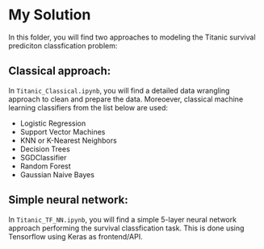 # My Solution

In this folder, you will find two approaches to modeling the Titanic survival prediciton classfication problem:

## Classical approach: 

In `Titanic_Classical.ipynb`, you will find a detailed data wrangling approach to clean and prepare the data. Moreoever, classical machine learning classifiers from the list below are used:

- Logistic Regression
- Support Vector Machines
- KNN or K-Nearest Neighbors
- Decision Trees
- SGDClassifier
- Random Forest
- Gaussian Naive Bayes


## Simple neural network:

In `Titanic_TF_NN.ipynb`, you will find a simple 5-layer neural network approach performing the survival classfication task. This is done using Tensorflow using Keras as frontend/API.
